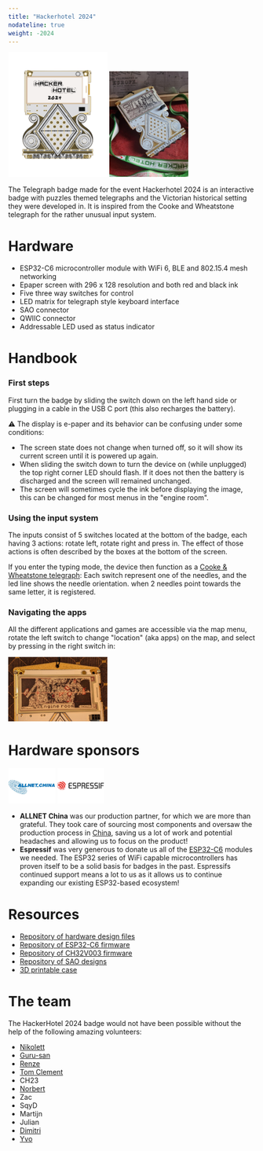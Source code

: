 ```yaml
---
title: "Hackerhotel 2024"
nodateline: true
weight: -2024
---
```


<p align="justify">
  <img src="hackerhotel2024.svg" width="40%"/>
  <img src="badge1.jpg" width="32%"/>
</p>

The Telegraph badge made for the event Hackerhotel 2024 is an interactive badge with puzzles themed telegraphs and the Victorian historical setting they were developed in. It is inspired from the Cooke and Wheatstone telegraph for the rather unusual input system. 

# Hardware

 - ESP32-C6 microcontroller module with WiFi 6, BLE and 802.15.4 mesh networking
 - Epaper screen with 296 x 128 resolution and both red and black ink
 - Five three way switches for control
 - LED matrix for telegraph style keyboard interface
 - SAO connector
 - QWIIC connector
 - Addressable LED used as status indicator

# Handbook

### First steps
First turn the badge by sliding the switch down on the left hand side or plugging in a cable in the USB C port (this also recharges the battery).

⚠️ The display is e-paper and its behavior can be confusing under some conditions:
- The screen state does not change when turned off, so it will show its current screen until it is powered up again.
- When sliding the switch down to turn the device on (while unplugged) the top right corner LED should flash. If it does not then the battery is discharged and the screen will remained unchanged.
- The screen will sometimes cycle the ink before displaying the image, this can be changed for most menus in the "engine room".

### Using the input system
The inputs consist of 5 switches located at the bottom of the badge, each having 3 actions: rotate left, rotate right and press in. The effect of those actions is often described by the boxes at the bottom of the screen.

If you enter the typing mode, the device then function as a [Cooke & Wheatstone telegraph]([url](https://en.wikipedia.org/wiki/Cooke_and_Wheatstone_telegraph#Operation)): Each switch represent one of the needles, and the led line shows the needle orientation. when 2 needles point towards the same letter, it is registered.

### Navigating the apps
All the different applications and games are accessible via the map menu, rotate the left switch to change "location" (aka apps) on the map, and select by pressing in the right switch in:
<p align="justify">
  <img src="screen1.jpg" width="40%"/>
</p>

# Hardware sponsors

<p align="justify">
  <a href="https://www.allnet.de/en/"><img src="m_logo_allnet.png" width="19%"/></a>
  <a href="https://www.espressif.com/"><img src="m_logo_espressif.png" width="19%"/></a>
  &emsp;&emsp;&emsp;&emsp;&emsp;&emsp;&emsp;&emsp;&emsp;&emsp;
</p>

* **ALLNET China** was our production partner, for which we are more than grateful. They took care of sourcing most components and oversaw the production process in [China](https://allnetchina.cn), saving us a lot of work and potential headaches and allowing us to focus on the product!
* **Espressif** was very generous to donate us all of the [ESP32-C6](https://www.espressif.com/en/products/socs/esp32-c6) modules we needed. The ESP32 series of WiFi capable microcontrollers has proven itself to be a solid basis for badges in the past. Espressifs continued support means a lot to us as it allows us to continue expanding our existing ESP32-based ecosystem!

# Resources

 - [Repository of hardware design files](https://github.com/badgeteam/hackerhotel-2024-hardware)
 - [Repository of ESP32-C6 firmware](https://github.com/badgeteam/hackerhotel-2024-firmware-esp32c6)
 - [Repository of CH32V003 firmware](https://github.com/badgeteam/hackerhotel-2024-firmware-ch32v003)
 - [Repository of SAO designs](https://github.com/badgeteam/hackerhotel-2024-sao)
 - [3D printable case](https://www.printables.com/model/744855-hackerhotel-2024-badge-cover-and-lanyard-adapter)

# The team

The HackerHotel 2024 badge would not have been possible without the help of the following amazing volunteers:

 - [Nikolett](https://ankhaneko.art)
 - [Guru-san](https://tilde.industries)
 - [Renze](https://nicolaielectronics.nl)
 - [Tom Clement](https://curious.supplies)
 - CH23
 - [Norbert](https://allnetchina.cn)
 - Zac
 - SqyD
 - Martijn
 - Julian
 - [Dimitri](https://hackerhotel.nl)
 - [Yvo](https://ytec3d.com)

